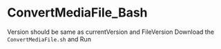 # ConvertMediaFile_Bash

Version should be same as currentVersion and FileVersion
Download the `ConvertMediaFile.sh` and Run